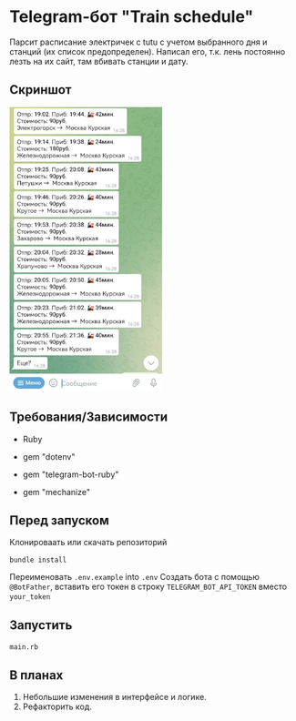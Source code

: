 # Telegram-бот "Train schedule"
Парсит расписание электричек с tutu с учетом выбранного дня и станций (их список предопределен). Написал его, т.к. лень постоянно лезть на их сайт, там вбивать станции и дату. 

## Скриншот
![Application screenshot](https://github.com/dmentry/train_schedule_bot/blob/master/Screenshot.jpg)

## Требования/Зависимости
* Ruby

* gem "dotenv"

* gem "telegram-bot-ruby"

* gem "mechanize"

## Перед запуском
Клонироваать или скачать репозиторий

```
bundle install
```

Переименовать `.env.example` into `.env`
Создать бота с помощью `@BotFather`, вставить его токен в строку `TELEGRAM_BOT_API_TOKEN` вместо `your_token`

## Запустить
```
main.rb
```

## В планах
1. Небольшие изменения в интерфейсе и логике.
2. Рефакторить код.
